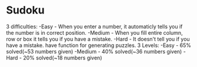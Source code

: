 # Sudoku
3 difficulties: 
  -Easy - When you enter a number, it automaticly tells you if the number is in correct position.
  -Medium - When you fill entire column, row or box it tells you if you have a mistake.
  -Hard - It doesn't tell you if you have a mistake.
have function for generating puzzles.
3 Levels:
  -Easy - 65% solved(~53 numbers given)
  -Medium - 40% solved(~36 numbers given)
  -Hard - 20% solved(~18 numbers given)